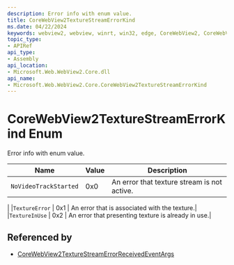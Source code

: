 ```yaml
---
description: Error info with enum value.
title: CoreWebView2TextureStreamErrorKind
ms.date: 04/22/2024
keywords: webview2, webview, winrt, win32, edge, CoreWebView2, CoreWebView2Controller, browser control, edge html, CoreWebView2TextureStreamErrorKind
topic_type:
- APIRef
api_type:
- Assembly
api_location:
- Microsoft.Web.WebView2.Core.dll
api_name:
- Microsoft.Web.WebView2.Core.CoreWebView2TextureStreamErrorKind
---
```


# CoreWebView2TextureStreamErrorKind Enum

Error info with enum value.

| Name |  Value | Description |
|--|--|--|
|`NoVideoTrackStarted` | 0x0  |  An error that texture stream is not active.
|
|`TextureError` | 0x1  |  An error that is associated with the texture.|
|`TextureInUse` | 0x2  |  An error that presenting texture is already in use.|


## Referenced by

- [CoreWebView2TextureStreamErrorReceivedEventArgs](corewebview2texturestreamerrorreceivedeventargs.md)

